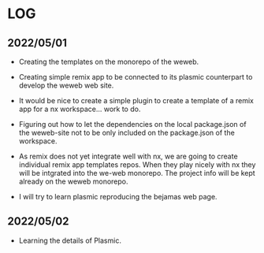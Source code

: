 # LOG

## 2022/05/01

* Creating the templates on the monorepo of the weweb.
* Creating simple remix app to be connected to its plasmic counterpart to develop the weweb web site.
* It would be nice to create a simple plugin to create a template of a remix app for a nx workspace... work to do.
* Figuring out how to let the dependencies on the local package.json of the weweb-site not to be only included on the package.json of the workspace.
* As remix does not yet integrate well with nx, we are going to create individual remix app templates repos. When they play nicely with nx they will be intgrated into the we-web monorepo. The project info will be kept already on the weweb monorepo.

* I will try to learn plasmic reproducing the bejamas web page.

## 2022/05/02

* Learning the details of Plasmic.